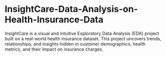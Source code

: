 # InsightCare-Data-Analysis-on-Health-Insurance-Data
InsightCare is a visual and intuitive Exploratory Data Analysis (EDA) project built on a real-world health insurance dataset. This project uncovers trends, relationships, and insights hidden in customer demographics, health metrics, and their impact on insurance charges.

